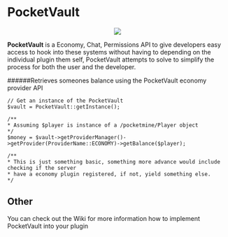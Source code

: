 # PocketVault

<p align="center">
  <img src="https://proxy.spigotmc.org/163fce9910904fe8b5c8e068e48ed7a46aa43dd9?url=https%3A%2F%2Fi.imgur.com%2Fq1xA4HN.png">
</p>

**PocketVault** is a Economy, Chat, Permissions API to give developers easy access to hook into these
systems without having to depending on the individual plugin them self,
PocketVault attempts to solve to simplify the process for both the user and the developer.

######Retrieves someones balance using the PocketVault economy provider API
```
// Get an instance of the PocketVault
$vault = PocketVault::getInstance();

/**
* Assuming $player is instance of a /pocketmine/Player object
*/
$money = $vault->getProviderManager()->getProvider(ProviderName::ECONOMY)->getBalance($player);

/**
* This is just something basic, something more advance would include checking if the server
* have a economy plugin registered, if not, yield something else.
*/
```

## Other
You can check out the Wiki for more information how to implement PocketVault into your plugin